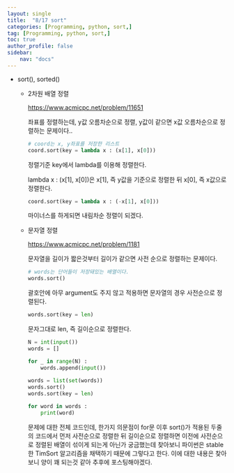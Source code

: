 ```yaml
---
layout: single
title:  "8/17 sort"
categories: [Programming, python, sort,]
tag: [Programming, python, sort,]
toc: true
author_profile: false
sidebar:
    nav: "docs"
---
```


* sort(), sorted()

  * 2차원 배열 정렬 

    https://www.acmicpc.net/problem/11651

    좌표를 정렬하는데, y값 오름차순으로 정렬, y값이 같으면 x값 오름차순으로 정렬하는 문제이다..

    ```python
    # coord는 x, y좌표를 저장한 리스트
    coord.sort(key = lambda x : (x[1], x[0]))
    ```

    정렬기준 key에서 lambda를 이용해 정렬한다.

    lambda x : (x[1], x[0])은 x[1], 즉 y값을 기준으로 정렬한 뒤 x[0], 즉 x값으로 정렬한다.

    ```python
    coord.sort(key = lambda x : (-x[1], x[0]))
    ```

    마이너스를 하게되면 내림차순 정렬이 되겠다.

  * 문자열 정렬

    https://www.acmicpc.net/problem/1181

    문자열을 길이가 짧은것부터 길이가 같으면 사전 순으로 정렬하는 문제이다.

    ```python
    # words는 단어들이 저장돼있는 배열이다.
    words.sort()
    ```

    괄호안에 아무 argument도 주지 않고 적용하면 문자열의 경우 사전순으로 정렬된다.

    ```python
    words.sort(key = len)
    ```

    문자그대로 len, 즉 길이순으로 정렬한다.

    ```python
    N = int(input())
    words = []
    
    for _ in range(N) :
        words.append(input())
        
    words = list(set(words))
    words.sort()
    words.sort(key = len)
    
    for word in words :
        print(word) 
    ```

    문제에 대한 전체 코드인데, 한가지 의문점이 for문 이후 sort()가 적용된 두줄의 코드에서 먼저 사전순으로 정렬한 뒤 길이순으로 정렬하면 이전에 사전순으로 정렬된 배열이 섞이게 되는게 아닌가 궁금했는데 찾아보니 파이썬은 stable한 TimSort 알고리즘을 채택하기 때문에 그렇다고 한다. 이에 대한 내용은 찾아보니 양이 꽤 되는것 같아 추후에 포스팅해야겠다.

